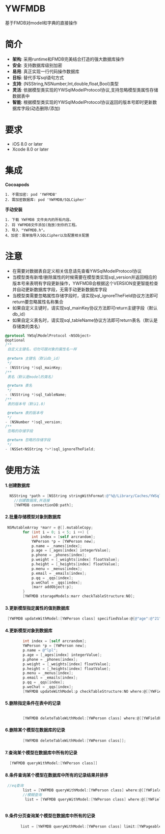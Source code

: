 # YWFMDB
基于FMDB对model和字典的直接操作

简介
==============
- **架构**: 采用runtime和FMDB完美结合打造的强大数据库操作
- **安全**: 支持数据库级别加密
- **易用**: 真正实现一行代码操作数据库
- **目标**: 替代手写sql语句方式
- **支持**: (NSString,NSNumber,Int,double,float,Bool)类型
- **灵活**: 依据模型类实现的YWSqlModelProtocol协议,支持忽略模型类属性存储数据表中
- **智能**: 根据模型类实现的YWSqlModelProtocol协议返回的版本号即时更新数据库字段(动态删除/添加)

要求
==============
* iOS 8.0 or later
* Xcode 8.0 or later


集成
==============
**Cocoapods**
```
1. 不需加密: pod 'YWFMDB'
2. 需加密数据库: pod 'YWFMDB/SQLCipher'
```
**手动安装**
```
1. 下载 YWFMDB 文件夹内的所有内容。
2. 将 YWFMDB文件添加(拖放)到你的工程。
3. 导入 "YWFMDB.h"。
4、加密：需单独导入SQLCipher以及配置相关配置
```


注意
==============
- 在需要对数据表自定义相关信息请先查看YWSqlModelProtocol协议
- 当模型类有新增/删除属性的时候需要在模型类实现sql_version并返回相应的版本号来表明有字段更新操作，YWFMDB会根据这个VERSION变更智能检查并自动更新数据库字段，无需手动更新数据库字段
- 当模型类需要忽略属性存储字段时，请实现sql_ignoreTheField协议方法即可return要忽略属性名称集合
- 如果自定义主键时，请实现sql_mainKey协议方法即可return主键字段（默认db_id）
- 如果自定义表名时，请实现sql_tableName协议方法即可return表名（默认是存储类的类名）

```objective-c
@protocol YWSqlModelProtocol <NSObject>
@optional
/**
 自定义主键名，切勿可跟对象的属性名一样
 
 @return 主键名（默认db_id）
 */
- (NSString *)sql_mainKey;
/**
 表名（默认是model的类名）

 @return 表名
 */
- (NSString *)sql_tableName;
/**
 表的版本号（默认1.0）

 @return 表的版本号
 */
- (NSNumber *)sql_version;
/**
 忽略的存储字段

 @return 忽略的存储字段
 */
- (NSSet<NSString *>*)sql_ignoreTheField;

```
使用方法
==============
#### 1.创建数据库
```objective-c
  NSString *path = [NSString stringWithFormat:@"%@/Library/Caches/YWSqlite.db",NSHomeDirectory()];
    //创建数据库,并连接
    [YWFMDB connectionDB:path];
```
#### 2.批量存储模型对象到数据库

```objective-c
 NSMutableArray *marr = @[].mutableCopy;
        for (int i = 0; i < 5; i ++) {
            int index = [self arcrandom];
            YWPerson *p = [YWPerson new];
            p.name = _names[index];
            p.age = [_ages[index] integerValue];
            p.phone = _phones[index];
            p.weight = [_weights[index] floatValue];
            p.height = [_heights[index] floatValue];
            p.menu = _menus[index];
            p.email = _emails[index];
            p.qq = _qqs[index];
            p.weChat = _qqs[index];
            [marr addObject:p];
        }
        [YWFMDB storageModels:marr checkTableStructure:NO];
```
#### 3.更新模型指定属性的值到数据库
```objective-c
 [YWFMDB updateWithModel:[YWPerson class] specifiedValue:@{@"age":@"21"} checkTableStructure:NO where:@[[YWFieldFilter fieldFilterWithField:@"name" operator:eq value:@"yw"]]];
```
#### 4.更新模型对象到数据库
```objective-c
        int index = [self arcrandom];
        YWPerson *p = [YWPerson new];
        p.name = @"lpl";
        p.age = [_ages[index] integerValue];
        p.phone = _phones[index];
        p.weight = [_weights[index] floatValue];
        p.height = [_heights[index] floatValue];
        p.menu = _menus[index];
        p.email = _emails[index];
        p.qq = _qqs[index];
        p.weChat = _qqs[index];
        [YWFMDB updateWithModel:p checkTableStructure:NO where:@[[YWFieldFilter fieldFilterWithField:@"name" operator:eq value:@"lpl"]]];
```
#### 5.删除指定条件在表中的记录
```objective-c

        [YWFMDB deleteTableWithModel:[YWPerson class] where:@[[YWFieldFilter fieldFilterWithField:@"name" operator:eq value:@"yw"]]];
```
#### 6.删除某个模型在数据库的记录
```objective-c
        [YWFMDB deleteTableWithModel:[YWPerson class]];
```
#### 7.查询某个模型在数据库中所有的记录
```objective-c
  [YWFMDB queryWithModel:[YWPerson class]]
```
#### 8.条件查询某个模型在数据库中所有的记录结果并排序
```objective-c
 //eq查询
        list = [YWFMDB queryWithModel:[YWPerson class] where:@[[YWFieldFilter fieldFilterWithField:@"name" operator:eq value:@"yw"]]];
        //模糊查询
         list = [YWFMDB queryWithModel:[YWPerson class] where:@[[YWFieldFilter fieldFilterWithField:@"name" operator:like value:likeString]] order:@[[YWFieldOrder fieldOrderWithField:@"age" direction:desc]]];
        
```
#### 9.条件分页查询某个模型在数据库中所有的记录
```objective-c
       list = [YWFMDB queryWithModel:[YWPerson class] limit:[YWPageable pageablePage:0 row:3]];
```



